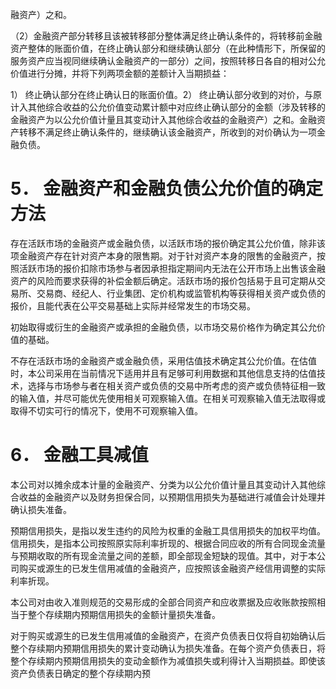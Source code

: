 融资产）之和。  

（2）金融资产部分转移且该被转移部分整体满足终止确认条件的，将转移前金融资产整体的账面价值，在终止确认部分和继续确认部分（在此种情形下，所保留的服务资产应当视同继续确认金融资产的一部分）之间，按照转移日各自的相对公允价值进行分摊，并将下列两项金额的差额计入当期损益：  

1） 终止确认部分在终止确认日的账面价值。2） 终止确认部分收到的对价，与原计入其他综合收益的公允价值变动累计额中对应终止确认部分的金额（涉及转移的金融资产为以公允价值计量且其变动计入其他综合收益的金融资产）之和。金融资产转移不满足终止确认条件的，继续确认该金融资产，所收到的对价确认为一项金融负债。  

# 5． 金融资产和金融负债公允价值的确定方法  

存在活跃市场的金融资产或金融负债，以活跃市场的报价确定其公允价值，除非该项金融资产存在针对资产本身的限售期。对于针对资产本身的限售的金融资产，按照活跃市场的报价扣除市场参与者因承担指定期间内无法在公开市场上出售该金融资产的风险而要求获得的补偿金额后确定。活跃市场的报价包括易于且可定期从交易所、交易商、经纪人、行业集团、定价机构或监管机构等获得相关资产或负债的报价，且能代表在公平交易基础上实际并经常发生的市场交易。  

初始取得或衍生的金融资产或承担的金融负债，以市场交易价格作为确定其公允价值的基础。  

不存在活跃市场的金融资产或金融负债，采用估值技术确定其公允价值。在估值时，本公司采用在当前情况下适用并且有足够可利用数据和其他信息支持的估值技术，选择与市场参与者在相关资产或负债的交易中所考虑的资产或负债特征相一致的输入值，并尽可能优先使用相关可观察输入值。在相关可观察输入值无法取得或取得不切实可行的情况下，使用不可观察输入值。  

# 6． 金融工具减值  

本公司对以摊余成本计量的金融资产、分类为以公允价值计量且其变动计入其他综合收益的金融资产以及财务担保合同，以预期信用损失为基础进行减值会计处理并确认损失准备。  

预期信用损失，是指以发生违约的风险为权重的金融工具信用损失的加权平均值。信用损失，是指本公司按照原实际利率折现的、根据合同应收的所有合同现金流量与预期收取的所有现金流量之间的差额，即全部现金短缺的现值。其中，对于本公司购买或源生的已发生信用减值的金融资产，应按照该金融资产经信用调整的实际利率折现。  

本公司对由收入准则规范的交易形成的全部合同资产和应收票据及应收账款按照相当于整个存续期内预期信用损失的金额计量损失准备。  

对于购买或源生的已发生信用减值的金融资产，在资产负债表日仅将自初始确认后整个存续期内预期信用损失的累计变动确认为损失准备。在每个资产负债表日，将整个存续期内预期信用损失的变动金额作为减值损失或利得计入当期损益。即使该资产负债表日确定的整个存续期内预  